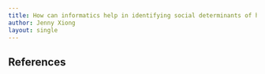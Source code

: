 ```yaml
---
title: How can informatics help in identifying social determinants of health?
author: Jenny Xiong
layout: single
---
```


## References

